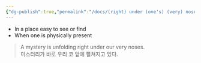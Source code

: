 ```yaml
---
{"dg-publish":true,"permalink":"/docs/(right) under (one's) (very) nose/","title":"(right) under (one's) (very) nose"}
---
```


- In a place easy to see or find
- When one is physically present

> A mystery is unfolding right under our very noses.  
> 미스터리가 바로 우리 코 앞에 펼쳐지고 있다.
